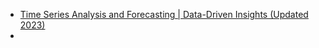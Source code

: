 * [Time Series Analysis and Forecasting | Data-Driven Insights (Updated 2023)](https://www.analyticsvidhya.com/blog/2021/10/a-comprehensive-guide-to-time-series-analysis/)
* 
